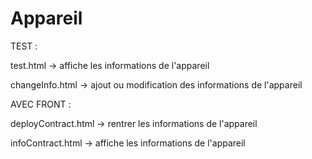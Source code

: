 # Appareil

TEST :

test.html -> affiche les informations de l'appareil 

changeInfo.html -> ajout ou modification des informations de l'appareil







AVEC FRONT :

deployContract.html -> rentrer les informations de l'appareil

infoContract.html -> affiche les informations de l'appareil


